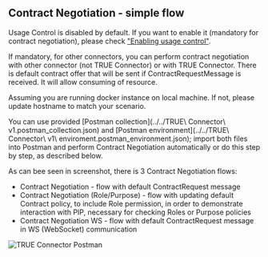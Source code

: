 ## Contract Negotiation - simple flow <a href="#contractnegotiation" id="contractnegotiation"></a>

Usage Control is disabled by default. If you want to enable it (mandatory for contract negotiation), please check ["Enabling usage control"](usagecontrol.md).

If mandatory, for other connectors, you can perform contract negotiation with other connector (not TRUE Connector) or with TRUE Connector. There is default contract offer that will be sent if ContractRequestMessage is received. It will allow consuming of resource.

Assuming you are running docker instance on local machine. If not, please update hostname to match your scenario.

You can use provided [Postman collection](../../TRUE\ Connector\ v1.postman\_collection.json) and [Postman environment](../../TRUE\ Connector\ v1\ enviroment.postman\_environment.json); import both files into Postman and perform Contract Negotiation automatically or do this step by step, as described below.


As can bee seen in screenshot, there is 3 Contract Negotiation flows:

 * Contract Negotiation - flow with default ContractRequest message
 * Contract Negotiation (Role/Purpose) - flow with updating default Contract policy, to include Role permission, in order to demonstrate interaction with PIP, necessary for checking Roles or Purpose policies
 * Contract Negotiation WS - flow with default ContractRequest message in WS (WebSocket) communication
 
![TRUE Connector Postman](../TRUEConnector\_Postman.jpg)